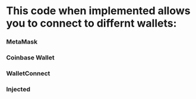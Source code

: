# This code when implemented allows you to connect to differnt wallets:

### MetaMask
### Coinbase Wallet
### WalletConnect
### Injected
